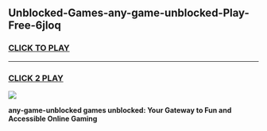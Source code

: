 
## Unblocked-Games-any-game-unblocked-Play-Free-6jloq
<h3>
<a href="https://premium76.site?title=any-game-unblocked&ref=22A">CLICK TO PLAY</a></h3>
<hr>

<h3>
<a href="https://premium76.site?title=any-game-unblocked&ref=22A">CLICK 2 PLAY</a>
  
</h3>

<a href="https://premium76.site?title=any-game-unblocked&ref=22A"><img src="https://clearcache.store/games.png"></a>


**any-game-unblocked games unblocked: Your Gateway to Fun and Accessible Online Gaming**
